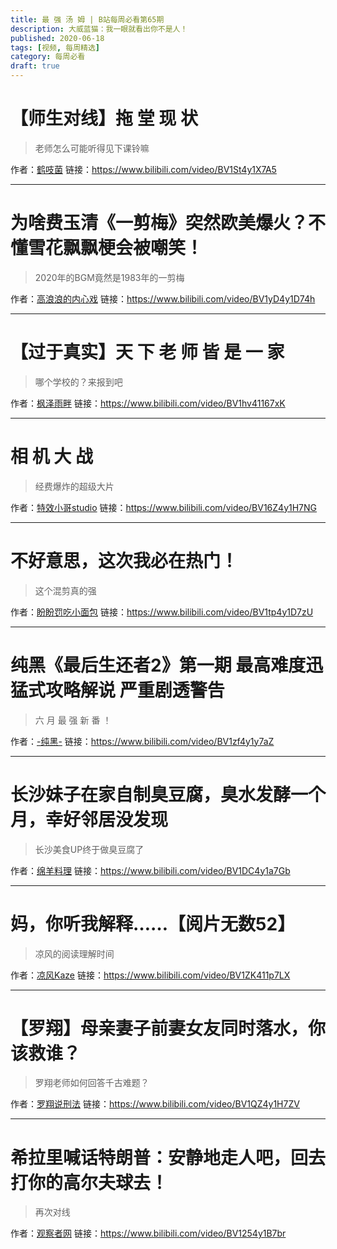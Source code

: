 ```yaml
---
title: 最 强 汤 姆 | B站每周必看第65期
description: 大威蓝猫：我一眼就看出你不是人！
published: 2020-06-18
tags: [视频, 每周精选]
category: 每周必看
draft: true
---
```


# 【师生对线】拖 堂 现 状
> 老师怎么可能听得见下课铃嘛

作者：[鹤吱菌](https://space.bilibili.com/3353026)
链接：https://www.bilibili.com/video/BV1St4y1X7A5

---

# 为啥费玉清《一剪梅》突然欧美爆火？不懂雪花飘飘梗会被嘲笑！
> 2020年的BGM竟然是1983年的一剪梅

作者：[高浪浪的内心戏](https://space.bilibili.com/526178615)
链接：https://www.bilibili.com/video/BV1yD4y1D74h

---

# 【过于真实】天 下 老 师 皆 是 一 家
> 哪个学校的？来报到吧

作者：[枫泽雨畔](https://space.bilibili.com/130130236)
链接：https://www.bilibili.com/video/BV1hv41167xK

---

# 相 机 大 战
> 经费爆炸的超级大片

作者：[特效小哥studio](https://space.bilibili.com/3066511)
链接：https://www.bilibili.com/video/BV16Z4y1H7NG

---

# 不好意思，这次我必在热门！
> 这个混剪真的强

作者：[盼盼罚吃小面包](https://space.bilibili.com/420689937)
链接：https://www.bilibili.com/video/BV1tp4y1D7zU

---

# 纯黑《最后生还者2》第一期 最高难度迅猛式攻略解说 严重剧透警告
> 六 月 最 强 新 番 ！

作者：[-纯黑-](https://space.bilibili.com/585267)
链接：https://www.bilibili.com/video/BV1zf4y1y7aZ

---

# 长沙妹子在家自制臭豆腐，臭水发酵一个月，幸好邻居没发现
> 长沙美食UP终于做臭豆腐了

作者：[绵羊料理](https://space.bilibili.com/18202105)
链接：https://www.bilibili.com/video/BV1DC4y1a7Gb

---

# 妈，你听我解释……【阅片无数52】
> 凉风的阅读理解时间

作者：[凉风Kaze](https://space.bilibili.com/14110780)
链接：https://www.bilibili.com/video/BV1ZK411p7LX

---

# 【罗翔】母亲妻子前妻女友同时落水，你该救谁？
> 罗翔老师如何回答千古难题？

作者：[罗翔说刑法](https://space.bilibili.com/517327498)
链接：https://www.bilibili.com/video/BV1QZ4y1H7ZV

---

# 希拉里喊话特朗普：安静地走人吧，回去打你的高尔夫球去！
> 再次对线

作者：[观察者网](https://space.bilibili.com/10330740)
链接：https://www.bilibili.com/video/BV1254y1B7br

